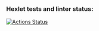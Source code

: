 ### Hexlet tests and linter status:
[![Actions Status](https://github.com/SergeyTutuchkin/qa-engineer-project-85/actions/workflows/hexlet-check.yml/badge.svg)](https://github.com/SergeyTutuchkin/qa-engineer-project-85/actions)